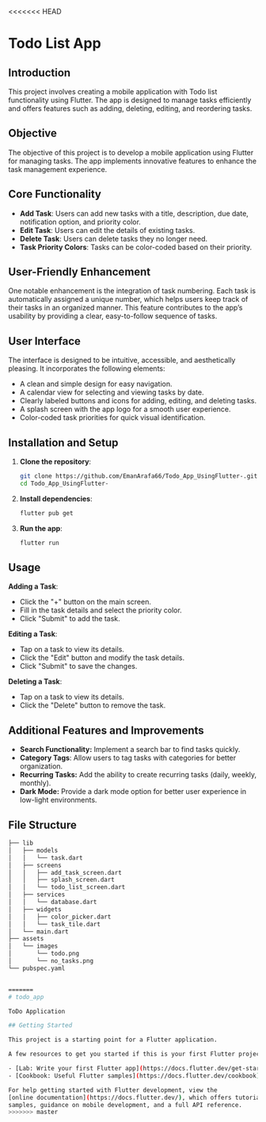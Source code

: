 <<<<<<< HEAD
# Todo List App

## Introduction
This project involves creating a mobile application with Todo list functionality using Flutter. The app is designed to manage tasks efficiently and offers features such as adding, deleting, editing, and reordering tasks.

## Objective
The objective of this project is to develop a mobile application using Flutter for managing tasks. The app implements innovative features to enhance the task management experience.

## Core Functionality
- **Add Task**: Users can add new tasks with a title, description, due date, notification option, and priority color.
- **Edit Task**: Users can edit the details of existing tasks.
- **Delete Task**: Users can delete tasks they no longer need.
- **Task Priority Colors**: Tasks can be color-coded based on their priority.

## User-Friendly Enhancement
One notable enhancement is the integration of task numbering. Each task is automatically assigned a unique number, which helps users keep track of their tasks in an organized manner. This feature contributes to the app’s usability by providing a clear, easy-to-follow sequence of tasks.

## User Interface
The interface is designed to be intuitive, accessible, and aesthetically pleasing. It incorporates the following elements:
- A clean and simple design for easy navigation.
- A calendar view for selecting and viewing tasks by date.
- Clearly labeled buttons and icons for adding, editing, and deleting tasks.
- A splash screen with the app logo for a smooth user experience.
- Color-coded task priorities for quick visual identification.

## Installation and Setup
1. **Clone the repository**:
   ```bash
   git clone https://github.com/EmanArafa66/Todo_App_UsingFlutter-.git
   cd Todo_App_UsingFlutter-
   
2. **Install dependencies**:
   ```bash
   flutter pub get
   
4. **Run the app**:
   ```bash
   flutter run

## Usage
**Adding a Task**:
 - Click the "+" button on the main screen.
 - Fill in the task details and select the priority color.
 - Click "Submit" to add the task.
   
**Editing a Task**:
 - Tap on a task to view its details.
 - Click the "Edit" button and modify the task details.
 - Click "Submit" to save the changes.
   
**Deleting a Task**:
- Tap on a task to view its details.
- Click the "Delete" button to remove the task.

## Additional Features and Improvements
- **Search Functionality:** Implement a search bar to find tasks quickly.
- **Category Tags**: Allow users to tag tasks with categories for better organization.
- **Recurring Tasks:** Add the ability to create recurring tasks (daily, weekly, monthly).
- **Dark Mode:** Provide a dark mode option for better user experience in low-light environments.


## File Structure
   ```bash
├── lib
│   ├── models
│   │   └── task.dart
│   ├── screens
│   │   ├── add_task_screen.dart
│   │   ├── splash_screen.dart
│   │   └── todo_list_screen.dart
│   ├── services
│   │   └── database.dart
│   ├── widgets
│   │   ├── color_picker.dart
│   │   └── task_tile.dart
│   └── main.dart
├── assets
│   └── images
│       └── todo.png
│       └── no_tasks.png
└── pubspec.yaml


=======
# todo_app

ToDo Application

## Getting Started

This project is a starting point for a Flutter application.

A few resources to get you started if this is your first Flutter project:

- [Lab: Write your first Flutter app](https://docs.flutter.dev/get-started/codelab)
- [Cookbook: Useful Flutter samples](https://docs.flutter.dev/cookbook)

For help getting started with Flutter development, view the
[online documentation](https://docs.flutter.dev/), which offers tutorials,
samples, guidance on mobile development, and a full API reference.
>>>>>>> master
